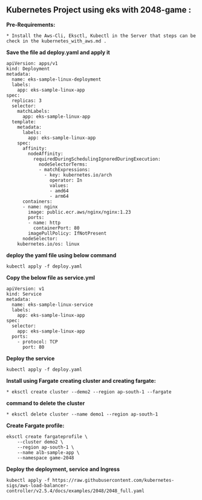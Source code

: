## Kubernetes Project using eks with 2048-game :

**Pre-Requirements:**
```
* Install the Aws-Cli, Eksctl, Kubectl in the Server that steps can be check in the kubernetes_with_aws.md .
```

**Save the file ad deploy.yaml and apply it**
```
apiVersion: apps/v1
kind: Deployment
metadata:
  name: eks-sample-linux-deployment
  labels:
    app: eks-sample-linux-app
spec:
  replicas: 3
  selector:
    matchLabels:
      app: eks-sample-linux-app
  template:
    metadata:
      labels:
        app: eks-sample-linux-app
    spec:
      affinity:
        nodeAffinity:
          requiredDuringSchedulingIgnoredDuringExecution:
            nodeSelectorTerms:
            - matchExpressions:
              - key: kubernetes.io/arch
                operator: In
                values:
                - amd64
                - arm64
      containers:
      - name: nginx
        image: public.ecr.aws/nginx/nginx:1.23
        ports:
        - name: http
          containerPort: 80
        imagePullPolicy: IfNotPresent
      nodeSelector:
    kubernetes.io/os: linux
```
**deploy the yaml file using below command**
```
kubectl apply -f deploy.yaml
```
**Copy the below file as service.yml**
```
apiVersion: v1
kind: Service
metadata:
  name: eks-sample-linux-service
  labels:
    app: eks-sample-linux-app
spec:
  selector:
    app: eks-sample-linux-app
  ports:
    - protocol: TCP
      port: 80
```
**Deploy the service**
```
kubectl apply -f deploy.yaml
```
**Install using Fargate**
**creating cluster and creating fargate:**
```
* eksctl create cluster --demo2 --region ap-south-1 --fargate
```
**command to delete the cluster**
```
* eksctl delete cluster --name demo1 --region ap-south-1
```
**Create Fargate profile:**  
```
eksctl create fargateprofile \
    --cluster demo2 \
    --region ap-south-1 \
    --name alb-sample-app \
    --namespace game-2048
```
**Deploy the deployment, service and Ingress**
```
kubectl apply -f https://raw.githubusercontent.com/kubernetes-sigs/aws-load-balancer-controller/v2.5.4/docs/examples/2048/2048_full.yaml
```



  




